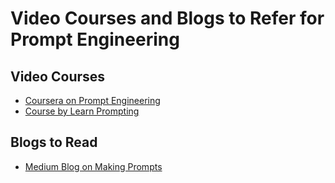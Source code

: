 # Video Courses and Blogs to Refer for Prompt Engineering

## Video Courses
- <a href="https://www.coursera.org/learn/prompt-engineering?irclickid=3OkxxmTWzxyPTqzU33Taizo2UkH2thWXP1ZW2U0&irgwc=1&utm_medium=partners&utm_source=impact&utm_campaign=3311133&utm_content=b2c" target="_blank">Coursera on Prompt Engineering</a>
- <a href="https://learnprompting.org/docs/introduction" target="_blank">Course by Learn Prompting</a>
## Blogs to Read
- <a href="https://medium.com/@dan_43009/prompt-engineering-for-content-creation-1edabe971d35" target="_blank">Medium Blog on Making Prompts</a>
